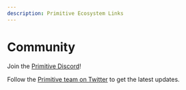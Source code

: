 ```yaml
---
description: Primitive Ecosystem Links
---
```


# Community

Join the [Primitive Discord](https://discord.gg/rzRwJ4K)!

Follow the [Primitive team on Twitter](https://twitter.com/primitivefi) to get the latest updates.


